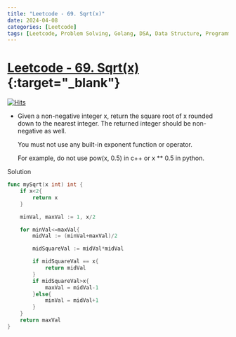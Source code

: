 ```yaml
---
title: "Leetcode - 69. Sqrt(x)"
date: 2024-04-08
categories: [Leetcode]
tags: [Leetcode, Problem Solving, Golang, DSA, Data Structure, Programming, Algorithm, Math, Binary Search]
---
```


# [Leetcode - 69. Sqrt(x)](https://leetcode.com/problems/sqrtx/description/){:target="_blank"}
[![Hits](https://hits.sh/mahinops.github.io/posts/leetcode-sqrt.svg)](https://hits.sh/mahinops.github.io/posts/leetcode-sqrt/)

- Given a non-negative integer x, return the square root of x rounded down to the nearest integer. The returned integer should be non-negative as well.

    You must not use any built-in exponent function or operator.

    For example, do not use pow(x, 0.5) in c++ or x ** 0.5 in python.

Solution
```go
func mySqrt(x int) int {
    if x<2{
        return x
    }

    minVal, maxVal := 1, x/2

    for minVal<=maxVal{
        midVal := (minVal+maxVal)/2

        midSquareVal := midVal*midVal

        if midSquareVal == x{
            return midVal
        }
        if midSquareVal>x{
            maxVal = midVal-1
        }else{
            minVal = midVal+1
        }
    }
    return maxVal
}

```
